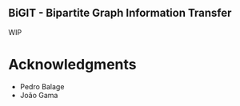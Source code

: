 BiGIT - Bipartite Graph Information Transfer
-----

WIP



# Acknowledgments
* Pedro Balage
* João Gama